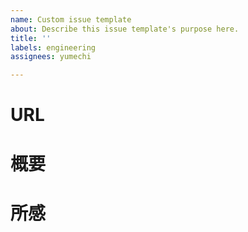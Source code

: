 ```yaml
---
name: Custom issue template
about: Describe this issue template's purpose here.
title: ''
labels: engineering
assignees: yumechi

---
```


# URL

# 概要

# 所感
